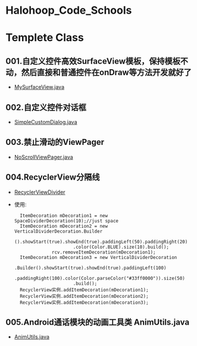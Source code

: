 # Halohoop_Code_Schools

# Templete Class

## 001.自定义控件高效SurfaceView模板，保持模板不动，然后直接和普通控件在onDraw等方法开发就好了
* [MySurfaceView.java](./classes/MySurfaceView.java)

## 002.自定义控件对话框
* [SimpleCustomDialog.java](./classes/SimpleCustomDialog.java)

## 003.禁止滑动的ViewPager
* [NoScrollViewPager.java](./classes/NoScrollViewPager.java)

## 004.RecyclerView分隔线
* [RecyclerViewDivider](./classes/RecyclerViewDivider/)
* 使用:

        ItemDecoration mDecoration1 = new SpaceDividerDecoration(10);//just space
        ItemDecoration mDecoration2 = new VerticalDividerDecoration.Builder
                            ().showStart(true).showEnd(true).paddingLeft(50).paddingRight(20)
                            .color(Color.BLUE).size(10).build();
                    rcv.removeItemDecoration(mDecoration1);
        ItemDecoration mDecoration3 = new VerticalDividerDecoration
                            .Builder().showStart(true).showEnd(true).paddingLeft(100)
                            .paddingRight(100).color(Color.parseColor("#33ff0000")).size(50)
                            .build();
        RecyclerView实例.addItemDecoration(mDecoration1);
        RecyclerView实例.addItemDecoration(mDecoration2);
        RecyclerView实例.addItemDecoration(mDecoration3);

## 005.Android通话模块的动画工具类 AnimUtils.java
* [AnimUtils.java](./classes/AnimUtils.java)
